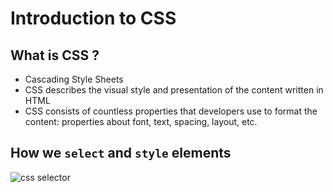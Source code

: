 # Introduction to CSS

## What is CSS ?

- Cascading Style Sheets
- CSS describes the visual style and presentation of the content written in HTML
- CSS consists of countless properties that developers use to format the content: properties about font, text, spacing, layout, etc.

## How we `select` and `style` elements

![css selector](https://user-images.githubusercontent.com/50626798/193589200-5495b236-fdae-4405-983b-54c3a67fe1a2.png)
